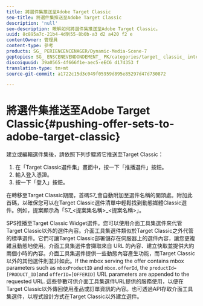 ```yaml
---
title: 將選件集推送至Adobe Target Classic
seo-title: 將選件集推送至Adobe Target Classic
description: 'null'
seo-description: 瞭解如何將選件集推送至Adobe Target Classic。
uuid: 8c895a7c-21b4-4d到55-8b0b-a3 d2 a420 f2 e
contentOwner: 管理員
content-type: 參考
products: SG_ PERIENCENCENAGER/Dynamic-Media-Scene-7
geptopics: SG_ ENSCENEVENDONDEMENT_ PK/categories/target_ classic_ integration
discoiquuid: 39a0565-4f666f1e-aec5-eEC6 d174353 f
translation-type: tm+mt
source-git-commit: a1722c15d3c049f05959d895e85297d47d730872

---
```



# 將選件集推送至Adobe Target Classic{#pushing-offer-sets-to-adobe-target-classic}

建立或編輯選件集後，請依照下列步驟將它推送至Target Classic：

1. 在「Target Classic選件集」畫面中，按一下「推播選件」按鈕。
1. 輸入登入憑證。
1. 按一下「登入」按鈕。

在轉移至Target Classic期間，首碼S7_會自動附加至選件名稱的開頭處。附加此首碼，以確保您可以在Target Classic選件清單中輕鬆找到動態媒體Classic選件。例如，提案顯示為「S7_&lt;提案集名稱&gt;_&lt;提案名稱&gt;」。

SPS推播至Target Classic Widget選件。您可以使用介面工具集選件來代管Target Classic以外的選件內容。介面工具集選件類似於Target Classic之外代管的標準選件。它們可讓Target Classic部署儲存在伺服器上的選件內容，讓您更複雜且動態地使用。介面工具集選件會擷取來自 URL 的內容、建立快取並提供大約兩個小時的內容。介面工具集選件提供一些動態內容產生功能，而Target Classic以外的其他選件則並非如此。If the mbox serving the offer contains mbox parameters such as `mboxProductID` and `mbox.offerId`, the `productId=[PRODUCT_ID]`and `offerID=[OFFERID]` URL parameters are appended to the requested URL. 這些參數可供介面工具集選件URL提供的服務使用，以便在Target Classic以外傳回使用產品或訂單資訊的內容。也可透過API存取介面工具集選件，以程式設計方式在Target Classic以外建立選件。
